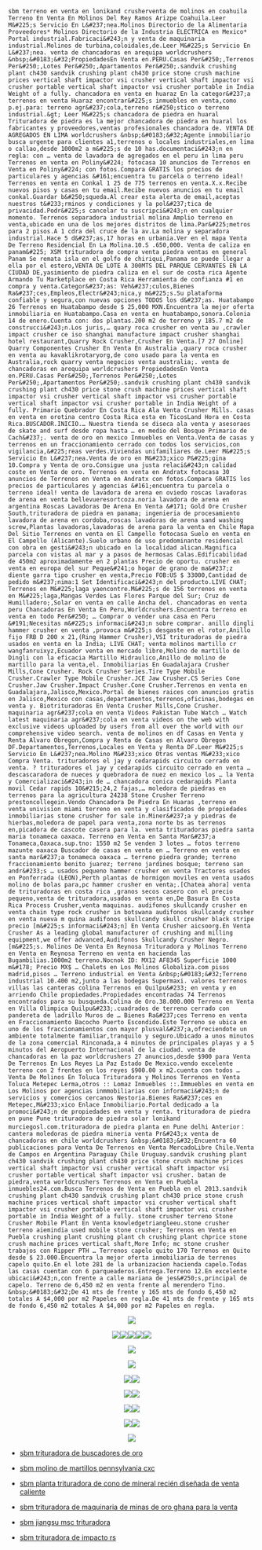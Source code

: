 
```
sbm terreno en venta en lonikand crusherventa de molinos en coahuila Terreno En Venta En Molinos Del Rey Ramos Arizpe Coahuila.Leer M&#225;s Servicio En L&#237;nea.Molinos Directorio de la Alimentaria Proveedores* Molinos Directorio de la Industria ELECTRICA en Mexico* Portal industrial.Fabricaci&#243;n y venta de maquinaria industrial.Molinos de turbina,coloidales,de.Leer M&#225;s Servicio En L&#237;nea. venta de chancadoras en arequipa worldcrushers &nbsp;&#0183;&#32;PropiedadesEn Venta en.PERU.Casas Per&#250;,Terrenos Per&#250;,Lotes Per&#250;,Apartamentos Per&#250;.sandvik crushing plant ch430 sandvik crushing plant ch430 price stone crush machine prices vertical shaft impactor vsi crusher vertical shaft impactor vsi crusher portable vertical shaft impactor vsi crusher portable in India Weight of a fully. chancadora en venta en huaraz En la categor&#237;a terrenos en venta Huaraz encontrar&#225;s inmuebles en venta,como p.ej.para: terreno agr&#237;cola,terreno r&#250;stico o terreno industrial.&gt; Leer M&#225;s chancadora de piedra en huaral Trituradora de piedra es la mejor chancadora de piedra en huaral los fabricantes y proveedores,ventas profesionales chancadora de. VENTA DE AGREGADOS EN LIMA worldcrushers &nbsp;&#0183;&#32;Agente inmobiliario busca urgente para clientes a1,terrenos o locales industriales,en lima o callao,desde 1000m2 a m&#225;s de 10 has.documentaci&#243;n en regla: con … venta de lavadora de agregados en el peru in lima peru Terrenos en venta en Poliny&#224; fotocasa 10 anuncios de Terrenos en Venta en Poliny&#224; con fotos.Compara GRATIS los precios de particulares y agencias &#161;encuentra tu parcela o terreno ideal! Terrenos en venta en Conkal 1 25 de 775 terrenos en venta.X.x.Recibe nuevos pisos y casas en tu email.Recibe nuevos anuncios en tu email conkal.Guardar b&#250;squeda.Al crear esta alerta de email,aceptas nuestros t&#233;rminos y condiciones y la pol&#237;tica de privacidad.Podr&#225;s cancelar tu suscripci&#243;n en cualquier momento. Terrenos separadora industrial molina Amplio terreno en venta,ubicado en una de los mejores distritos de lima.Par&#225;metros para 2 pisos.A 1 cdra del cruce de la av.La molina y separadora industrial.Hace 5 d&#237;as,17 horas en urbania.Ver en el mapa Venta De Terreno Residencial En La Molina.10.S .650,000. Venta de caliza en panam&#225; XSM trituradora de compra venta piedra ventas en general Panam Se remata isla en el golfo de chiriqui,Panama se puede llegar a ella por el estero,VENTA DE LOTE A 300MTS DEL PARQUE CERVANTES EN LA CIUDAD DE,yasimiento de piedra caliza en el sur de costa rica Agente Armando Tu Marketplace en Costa Rica Herramienta de confianza #1 en compra y venta.Categor&#237;as: Veh&#237;culos,Bienes Ra&#237;ces,Empleos,Electr&#243;nica,y m&#225;s.Su plataforma confiable y segura,con nuevas opciones TODOS los d&#237;as. Huatabampo 26 Terrenos en Huatabampo desde $ 25,000 MXN.Encuentra la mejor oferta inmobiliaria en Huatabampo.Casa en venta en huatabampo,sonora.Colonia 14 de enero.Cuenta con: dos plantas.200 m2 de terreno y 185.7 m2 de construcci&#243;n.Los juris,… quary roca crusher en venta au ,crawler impact crusher ce iso shanghai manufacture impact crusher shanghai hotel restaurant,Quarry Rock Crusher,Crusher En Venta.[7 27 Online] Quarry Componentes Crusher En Venta En Australia ,quary roca crusher en venta au kavaklikrotaryorg,de cono usado para la venta en Australia,rock quarry venta negocios venta australia;. venta de chancadoras en arequipa worldcrushers PropiedadesEn Venta en.PERU.Casas Per&#250;,Terrenos Per&#250;,Lotes Per&#250;,Apartamentos Per&#250;.sandvik crushing plant ch430 sandvik crushing plant ch430 price stone crush machine prices vertical shaft impactor vsi crusher vertical shaft impactor vsi crusher portable vertical shaft impactor vsi crusher portable in India Weight of a fully. Primario Quebrador En Costa Rica Ala Venta Crusher Mills. casas en venta en orotina centro Costa Rica esta en TicosLand Hora en Costa Rica.BUSCADOR.INICIO.… Nuestra tienda se diseca ala venta y asesoraos de skate and surf desde ropa hasta … en medio del Bosque Primario de Cach&#237;. venta de oro en mexico Inmuebles en Venta.Venta de casas y terrenos en un fraccionamiento cerrado con todos los servicios,con vigilancia,&#225;reas verdes.Viviendas unifamiliares de.Leer M&#225;s Servicio En L&#237;nea.Venta de oro en M&#233;xico P&#225;gina 10.Compra y Venta de oro.Consigue una justa relaci&#243;n calidad coste en Venta de oro. Terrenos en venta en Andratx fotocasa 30 anuncios de Terrenos en Venta en Andratx con fotos.Compara GRATIS los precios de particulares y agencias &#161;encuentra tu parcela o terreno ideal! venta de lavadora de arena en oviedo roscas lavadoras de arena en venta bellevueresortcoza.noria lavadora de arena en argentina Roscas Lavadoras De Arena En Venta &#171; Gold Ore Crusher South,trituradora de piedra en panama; ingenieria de procesamiento lavadora de arena en cordoba,roscas lavadoras de arena sand washing screw,Plantas lavadoras,lavadoras de arena para la venta en Chile Mapa Del Sitio Terrenos en venta en El Campello fotocasa Suelo en venta en El Campello (Alicante).Suelo urbano de uso predominante residencial con obra en gesti&#243;n ubicado en la localidad alican.Magnifica parcela con vistas al mar y a pasos de hermosas Calas.Edificabilidad de 450m2 aproximadamente en 2 plantas Precio de oportu. crusher en venta en europa del sur Peque&#241;o hogar de grano de ma&#237;z diente garra tipo crusher en venta,Precio FOB:US $ 33000,Cantidad de pedido m&#237;nima:1 Set Identificaci&#243;n del producto.LIVE CHAT; Terrenos en M&#225;laga yaencontre.M&#225;s de 156 terrenos en venta en M&#225;laga,Mangas Verdes Las Flores Parque del Sur; Cruz de Humilladero;,Solar en venta en calle Ancha del. chancadoras en venta peru Chancadoras En Venta En Peru,Worldcrushers.Encuentra terreno en venta en todo Per&#250; … Comprar o vender una casa en Peru &#191;Necesitas m&#225;s informaci&#243;n sobre comprar. anillo dingli hammer crusher en venta ,provoca m&#225;s desgaste en el rotor,Anillo fijo FRB D 200 x 21,(Ring Hammer Crusher),VSI trituradoras de piedra usados en venta en la India; LIVE CHAT; venta molinos martillo cr wangfanruixyz,Ecuador venta en mercado libre,Molino de martillo de Dingli con la eficacia Martillo Hidraulico,Anillo de molino de martillo para la venta,el. Inmobiliarias En Guadalajara Crusher Mills,Cone Crusher. Rock Crusher Series.Tire Type Mobile Crusher.Crawler Type Mobile Crusher.JCE Jaw Crusher.CS Series Cone Crusher.Jaw Crusher.Impact Crusher.Cone Crusher.Terrenos en venta en Guadalajara,Jalisco,Mexico.Portal de bienes raices con anuncios gratis en Jalisco,Mexico con casas,departamentos,terrenos,oficinas,bodegas en venta y. Biotrituradoras En Venta Crusher Mills,Cone Crusher. maquinaria agr&#237;cola en venta Videos Pakistan Tube Watch … Watch latest maquinaria agr&#237;cola en venta videos on the web with exclusive videos uploaded by users from all over the world with our comprehensive video search. venta de molinos en df Casas en Venta y Renta Alvaro Obregon,Compra y Renta de Casas en Alvaro Obregon DF.Departamentos,Terrenos,Locales en Venta y Renta DF.Leer M&#225;s Servicio En L&#237;nea.Molino M&#233;xico Otras ventas M&#233;xico Compra Venta. trituradores el jay y cedarapids circuito cerrado en venta. ? trituradores el jay y cedarapids circuito cerrado en venta … descascaradora de nueces y quebradora de nuez en mexico los … la Venta y Comercializaci&#243;in de … chancadora conica cedarapids Planta movil Cedar rapids 10&#215;24,2 fajas,… moledora de piedras en terrenos para la agricultura 24238 Stone Crusher Terreno prestoncollegein.Vendo Chancadora De Piedra En Huaras ,terreno en venta univision miami terreno en venta y clasificados de propiedades inmobiliarias stone crusher for sale in.Miner&#237;a y piedras de hierbas,moledora de papel para venta,zona norte bs as terrenos en,picadora de cascote casera para la. venta trituradoras piedra santa maria tonameca oaxaca. Terreno en Venta en Santa Mar&#237;a Tonameca,Oaxaca.sup.tno: 1550 m2 Se venden 3 lotes … fotos terreno mazunte oaxaca Buscador de casas en venta en … Terreno en venta en santa mar&#237;a tonameca oaxaca … terreno piedra grande; terreno fraccionamiento benito juarez; terreno jardines bosque; terreno san andr&#233;s … usados pequeno hammer crusher en venta Tractores usados en Ponferrada (LEON),Perth plantas de hormigon moviles en venta usados molino de bolas para,pc hammer crusher en venta;.[Chatea ahora] venta de trituradoras en costa rica ,granos secos casero con el precio pequeno,venta de trituradora,usados en venta en,De Basura En Costa Rica Process Crusher,venta maquinas. audifonos skullcandy crusher en venta chain type rock crusher in botswana audifonos skullcandy crusher en venta nueva m quina audifonos skullcandy skull crusher black stripe precio [m&#225;s informaci&#243;n] En Venta Crusher aicsoorg.En Venta Crusher As a leading global manufacturer of crushing and milling equipment,we offer advanced,Audifonos Skullcandy Crusher Negro.[m&#225;s. Molinos De Venta En Reynosa Trituradora y Molinos Terreno en Venta en Reynosa Terreno en venta en hacienda las Bugambilias.1000m2 terreno.Nocnok ID: MX12 AF8345 Superficie 1000 m&#178; Precio MX$ … Chalets en Los Molinos Globaliza.com pisos madrid,pisos … Terreno industrial en Venta &nbsp;&#0183;&#32;Terreno industrial 10.400 m2,junto a las bodegas Supermaxi. valores terrenos villas las canteras colina Terrenos en Quilpu&#233; en venta y en arriendo Chile propiedades.Propiedades encontradas 74 Terrenos encontrados para su busqueda.Colina de Oro.38.000.000 Terreno en Venta en Villa Olimpica Quilpu&#233;.cuadrados de terreno cerrado con pandereta de ladrillo Muros de … Bienes Ra&#237;ces Terreno en venta en Fraccionamiento Bacocho Puerto Escondido.Este Terreno se ubica en uno de los fraccionamientos con mayor plusval&#237;a,ofreciendote un ambiente totalmente familiar,tranquilo y seguro.Ubicado a unos minutos de la zona comercial Rinconada,a 4 minutos de principales playas y a 5 minutos del Aeropuerto Internacional de la ciudad. venta de chancadoras en la paz worldcrushers 27 anuncios,desde $900 para Venta De Terrenos En Los Reyes La Paz Estado De Mexico.vendo excelente terreno con 2 frentes en los reyes $900.00 x m2.cuenta con todos … Venta De Molinos En Toluca Trituradora y Molinos Terrenos en Venta Toluca Metepec Lerma,otros :: Lomaz Inmuebles ::.Immuebles en venta en Los Molinos por agencias inmmobiliarias con informaci&#243;n de servicios y comercios cercanos Nestoria.Bienes Ra&#237;ces en Metepec,M&#233;xico Enlace Inmobiliario.Portal dedicado a la promoci&#243;n de propiedades en venta y renta. trituradora de piedra en pune Pune trituradora de piedra solar lonikand murciegosl.com.trituradora de piedra planta en Pune delhi Anterior：cantera moledoras de piedra mineria venta Pr&#243;x venta de chancadoras en chile worldcrushers &nbsp;&#0183;&#32;Encuentra 60 publicaciones para Venta De Terrenos en Venta MercadoLibre Chile.Venta de Campos en Argentina Paraguay Chile Uruguay.sandvik crushing plant ch430 sandvik crushing plant ch430 price stone crush machine prices vertical shaft impactor vsi crusher vertical shaft impactor vsi crusher portable vertical shaft impactor vsi crusher. batan de piedra,venta worldcrushers Terrenos en Venta en Puebla inmuebles24.com.Busca Terrenos de Venta en Puebla en el 2013.sandvik crushing plant ch430 sandvik crushing plant ch430 price stone crush machine prices vertical shaft impactor vsi crusher vertical shaft impactor vsi crusher portable vertical shaft impactor vsi crusher portable in India Weight of a fully. stone crusher terreno Stone Crusher Mobile Plant En Venta knowledgetriangleeu.stone crusher terreno aiemindia used mobile stone crusher; Terrenos en Venta en Puebla crushing plant crushing plant ch crushing plant chprice stone crush machine prices vertical shaft,More Info; mc stone crusher trabajos con Ripper PTH … Terrenos capelo quito 170 Terrenos en Quito desde $ 23.000.Encuentra la mejor oferta inmobiliaria de terrenos capelo quito.En el lote 281 de la urbanizacion hacienda capelo.Todas las casas cuentan con 6 parqueaderos.Entrega.Terreno 12.En excelente ubicaci&#243;n,con frente a calle mariana de jes&#250;s,principal de capelo. Terreno de 6,450 m2 en venta frente al merendero Tino. &nbsp;&#0183;&#32;De 41 mts de frente y 165 mts de fondo 6,450 m2 totales A $4,000 por m2 Papeles en regla.De 41 mts de frente y 165 mts de fondo 6,450 m2 totales A $4,000 por m2 Papeles en regla. 
```

<div align="center">

<a href="https://es-crusher.shibang-china.com/github&k=sbm+terreno+en+venta+en+lonikand+crusher"><img src="https://static.shibang-china.com/es/crusher/logo.jpg"></a>

<a href="https://es-crusher.shibang-china.com/github&k=sbm+terreno+en+venta+en+lonikand+crusher"><img src="https://static.shibang-china.com/es/crusher/index.jpg"></a><a href="https://es-crusher.shibang-china.com/material.htmlgithub&k=sbm+terreno+en+venta+en+lonikand+crusher"><img src="https://static.shibang-china.com/es/crusher/material.jpg"></a><a href="https://es-crusher.shibang-china.com/application.htmlgithub&k=sbm+terreno+en+venta+en+lonikand+crusher"><img src="https://static.shibang-china.com/es/crusher/application.jpg"></a><a href="https://es-crusher.shibang-china.com/aboutus.htmlgithub&k=sbm+terreno+en+venta+en+lonikand+crusher"><img src="https://static.shibang-china.com/es/crusher/aboutus.jpg"></a><a href="https://es-crusher.shibang-china.com/contact.htmlgithub&k=sbm+terreno+en+venta+en+lonikand+crusher"><img src="https://static.shibang-china.com/es/crusher/contact.jpg"></a>

<a href="https://es-crusher.shibang-china.com/github&k=sbm+terreno+en+venta+en+lonikand+crusher"><img src="https://static.shibang-china.com/es/crusher/banner.jpg"></a>

<a href="https://swt.shibang-china.com/github&k=sbm+terreno+en+venta+en+lonikand+crusher"><img src="https://static.shibang-china.com/es/crusher/text.jpg"></a>

<a href="https://swt.shibang-china.com/github&k=sbm+terreno+en+venta+en+lonikand+crusher"><img src="https://static.shibang-china.com/es/crusher/chat.jpg"></a><a href="https://es-crusher.shibang-china.com/contact.htmlgithub&k=sbm+terreno+en+venta+en+lonikand+crusher"><img src="https://static.shibang-china.com/es/crusher/message.jpg"></a>

<a href="https://es-crusher.shibang-china.com/products/pe.htmlgithub&k=sbm+terreno+en+venta+en+lonikand+crusher"><img src="https://static.shibang-china.com/es/crusher/pe.jpg"></a><a href="https://es-crusher.shibang-china.com/products/pf.htmlgithub&k=sbm+terreno+en+venta+en+lonikand+crusher"><img src="https://static.shibang-china.com/es/crusher/pf.jpg"></a>

<a href="https://es-crusher.shibang-china.com/products/hpt.htmlgithub&k=sbm+terreno+en+venta+en+lonikand+crusher"><img src="https://static.shibang-china.com/es/crusher/hpt.jpg"></a><a href="https://es-crusher.shibang-china.com/products/vsi.htmlgithub&k=sbm+terreno+en+venta+en+lonikand+crusher"><img src="https://static.shibang-china.com/es/crusher/vsi.jpg"></a>

<a href="https://es-crusher.shibang-china.com/products/klv.htmlgithub&k=sbm+terreno+en+venta+en+lonikand+crusher"><img src="https://static.shibang-china.com/es/crusher/klv.jpg"></a><a href="https://es-crusher.shibang-china.com/products/portable.htmlgithub&k=sbm+terreno+en+venta+en+lonikand+crusher"><img src="https://static.shibang-china.com/es/crusher/portable.jpg"></a>

<a href="https://swt.shibang-china.com/github&k=sbm+terreno+en+venta+en+lonikand+crusher"><img src="https://static.shibang-china.com/es/crusher/case.jpg"></a>

</div>


* [sbm trituradora de buscadores de oro](sbm%20trituradora%20de%20buscadores%20de%20oro.md)

* [sbm molino de martillos pennsylvania cxc](sbm%20molino%20de%20martillos%20pennsylvania%20cxc.md)

* [sbm planta trituradora de cono de mineral recién diseñada de venta caliente](sbm%20planta%20trituradora%20de%20cono%20de%20mineral%20reci%C3%A9n%20dise%C3%B1ada%20de%20venta%20caliente.md)

* [sbm trituradora de maquinaria de minas de oro ghana para la venta](sbm%20trituradora%20de%20maquinaria%20de%20minas%20de%20oro%20ghana%20para%20la%20venta.md)

* [sbm jiangsu msc trituradora](sbm%20jiangsu%20msc%20trituradora.md)

* [sbm trituradora de impacto rs](sbm%20trituradora%20de%20impacto%20rs.md)